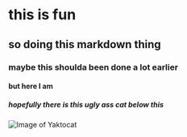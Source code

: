 # this is fun
## so doing this markdown thing
### maybe this shoulda been done a lot earlier
#### but here I am
##### hopefully there is this ugly ass cat below this
![Image of Yaktocat](https://octodex.github.com/images/yaktocat.png) 

